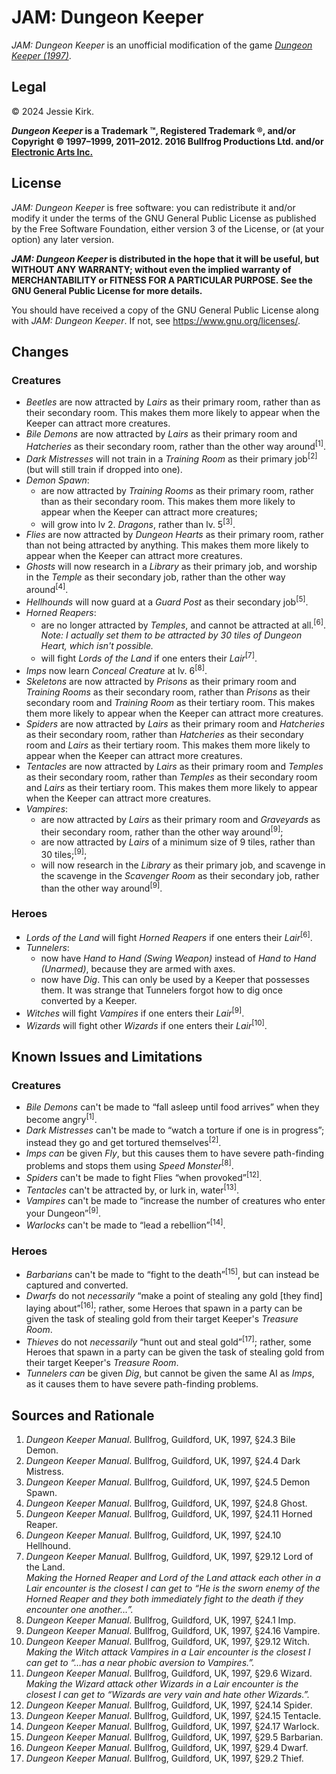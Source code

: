 # JAM: Dungeon Keeper
*JAM: Dungeon Keeper* is an unofficial modification of the game *[Dungeon Keeper (1997)](https://en.wikipedia.org/wiki/Dungeon_Keeper)*.

## Legal
© 2024 Jessie Kirk.

__*Dungeon Keeper* is a Trademark ™, Registered Trademark ®, and/or Copyright © 1997–1999, 2011–2012. 2016 Bullfrog Productions Ltd. and/or [Electronic Arts Inc.](https://www.ea.com/)__

## License
*JAM: Dungeon Keeper* is free software: you can redistribute it and/or modify it under the terms of the GNU General Public License as published by the Free Software Foundation, either version 3 of the License, or (at your option) any later version.

__*JAM: Dungeon Keeper* is distributed in the hope that it will be useful, but WITHOUT ANY WARRANTY; without even the implied warranty of MERCHANTABILITY or FITNESS FOR A PARTICULAR PURPOSE. See the GNU General Public License for more details.__

You should have received a copy of the GNU General Public License along with *JAM: Dungeon Keeper*. If not, see [<https://www.gnu.org/licenses/>](https://www.gnu.org/licenses/).

## Changes

### Creatures
* *Beetles* are now attracted by *Lairs* as their primary room, rather than as their secondary room. This makes them more likely to appear when the Keeper can attract more creatures.
* *Bile Demons* are now attracted by *Lairs* as their primary room and *Hatcheries* as their secondary room, rather than the other way around<sup>[1]</sup>.
* *Dark Mistresses* will not train in a *Training Room* as their primary job<sup>[2]</sup> (but will still train if dropped into one).
* *Demon Spawn*:
  * are now attracted by *Training Rooms* as their primary room, rather than as their secondary room. This makes them more likely to appear when the Keeper can attract more creatures;
  * will grow into lv 2. *Dragons*, rather than lv. 5<sup>[3]</sup>.
* *Flies* are now attracted by *Dungeon Hearts* as their primary room, rather than not being attracted by anything. This makes them more likely to appear when the Keeper can attract more creatures.
* *Ghosts* will now research in a *Library* as their primary job, and worship in the *Temple* as their secondary job, rather than the other way around<sup>[4]</sup>.
* *Hellhounds* will now guard at a *Guard Post* as their secondary job<sup>[5]</sup>.
* *Horned Reapers*:
  * are no longer attracted by *Temples*, and cannot be attracted at all.<sup>[6]</sup>. *Note: I actually set them to be attracted by 30 tiles of Dungeon Heart, which isn't possible.*
  * will fight *Lords of the Land* if one enters their *Lair*<sup>[7]</sup>.
* *Imps* now learn *Conceal Creature* at lv. 6<sup>[8]</sup>.
* *Skeletons* are now attracted by *Prisons* as their primary room and *Training Rooms* as their secondary room, rather than *Prisons* as their secondary room and *Training Room* as their tertiary room. This makes them more likely to appear when the Keeper can attract more creatures.
* *Spiders* are now attracted by *Lairs* as their primary room and *Hatcheries* as their secondary room, rather than *Hatcheries* as their secondary room and *Lairs* as their tertiary room. This makes them more likely to appear when the Keeper can attract more creatures.
* *Tentacles* are now attracted by *Lairs* as their primary room and *Temples* as their secondary room, rather than *Temples* as their secondary room and *Lairs* as their tertiary room. This makes them more likely to appear when the Keeper can attract more creatures.
* *Vampires*:
    * are now attracted by *Lairs* as their primary room and *Graveyards* as their secondary room, rather than the other way around<sup>[9]</sup>;
    * are now attracted by *Lairs* of a minimum size of 9 tiles, rather than 30 tiles;<sup>[9]</sup>;
    * will now research in the *Library* as their primary job, and scavenge in the scavenge in the *Scavenger Room* as their secondary job, rather than the other way around<sup>[9]</sup>.

### Heroes
* *Lords of the Land* will fight *Horned Reapers* if one enters their *Lair*<sup>[6]</sup>.
* *Tunnelers*:
  * now have *Hand to Hand (Swing Weapon)* instead of *Hand to Hand (Unarmed)*, because they are armed with axes.   
  * now have *Dig*. This can only be used by a Keeper that possesses them. It was strange that Tunnelers forgot how to dig once converted by a Keeper.
* *Witches* will fight *Vampires* if one enters their *Lair*<sup>[9]</sup>.
* *Wizards* will fight other *Wizards* if one enters their *Lair*<sup>[10]</sup>.

## Known Issues and Limitations

### Creatures
* *Bile Demons* can't be made to “fall asleep until food arrives” when they become angry<sup>[1]</sup>.
* *Dark Mistresses* can't be made to “watch a torture if one is in progress”; instead they go and get tortured themselves<sup>[2]</sup>.
* *Imps* *can* be given *Fly*, but this causes them to have severe path-finding problems and stops them using *Speed Monster*<sup>[8]</sup>.
* *Spiders* can't be made to fight Flies “when provoked”<sup>[12]</sup>.
* *Tentacles* can't be attracted by, or lurk in, water<sup>[13]</sup>.
* *Vampires* can't be made to “increase the number of creatures who enter your Dungeon”<sup>[9]</sup>.
* *Warlocks* can't be made to “lead a rebellion”<sup>[14]</sup>.

### Heroes
* *Barbarians* can't be made to “fight to the death”<sup>[15]</sup>, but can instead be captured and converted.
* *Dwarfs* do not *necessarily* “make a point of stealing any gold [they find] laying about”<sup>[16]</sup>; rather, some Heroes that spawn in a party can be given the task of stealing gold from their target Keeper's *Treasure Room*.
* *Thieves* do not *necessarily* “hunt out and steal gold”<sup>[17]</sup>; rather, some Heroes that spawn in a party can be given the task of stealing gold from their target Keeper's *Treasure Room*.
* *Tunnelers* *can* be given *Dig*, but cannot be given the same AI as *Imps*, as it causes them to have severe path-finding problems.
 
## Sources and Rationale
1. *Dungeon Keeper Manual*. Bullfrog, Guildford, UK, 1997, §24.3 Bile Demon.
2. *Dungeon Keeper Manual*. Bullfrog, Guildford, UK, 1997, §24.4 Dark Mistress.
3. *Dungeon Keeper Manual*. Bullfrog, Guildford, UK, 1997, §24.5 Demon Spawn.
4. *Dungeon Keeper Manual*. Bullfrog, Guildford, UK, 1997, §24.8 Ghost.
5. *Dungeon Keeper Manual*. Bullfrog, Guildford, UK, 1997, §24.11 Horned Reaper.
6. *Dungeon Keeper Manual*. Bullfrog, Guildford, UK, 1997, §24.10 Hellhound.
7. *Dungeon Keeper Manual*. Bullfrog, Guildford, UK, 1997, §29.12 Lord of the Land.<br>*Making the Horned Reaper and Lord of the Land attack each other in a Lair encounter is the closest I can get to “He is the sworn enemy of the Horned Reaper and they both immediately fight to the death if they encounter one another…”.*
8. *Dungeon Keeper Manual*. Bullfrog, Guildford, UK, 1997, §24.1 Imp.
9. *Dungeon Keeper Manual*. Bullfrog, Guildford, UK, 1997, §24.16 Vampire.
10. *Dungeon Keeper Manual*. Bullfrog, Guildford, UK, 1997, §29.12 Witch.<br>*Making the Witch attack Vampires in a Lair encounter is the closest I can get to “…has a near phobic aversion to Vampires.”.*
11. *Dungeon Keeper Manual*. Bullfrog, Guildford, UK, 1997, §29.6 Wizard.<br>*Making the Wizard attack other Wizards in a Lair encounter is the closest I can get to “Wizards are very vain and hate other Wizards.”.*
12. *Dungeon Keeper Manual*. Bullfrog, Guildford, UK, 1997, §24.14 Spider.
13. *Dungeon Keeper Manual*. Bullfrog, Guildford, UK, 1997, §24.15 Tentacle.
14. *Dungeon Keeper Manual*. Bullfrog, Guildford, UK, 1997, §24.17 Warlock.
15. *Dungeon Keeper Manual*. Bullfrog, Guildford, UK, 1997, §29.5 Barbarian.
16. *Dungeon Keeper Manual*. Bullfrog, Guildford, UK, 1997, §29.4 Dwarf.
17. *Dungeon Keeper Manual*. Bullfrog, Guildford, UK, 1997, §29.2 Thief.
